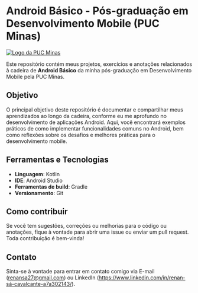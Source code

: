 # Android Básico - Pós-graduação em Desenvolvimento Mobile (PUC Minas)

[![Logo da PUC Minas](https://i.postimg.cc/mgJQ3tXG/imagem-2024-10-21-112506761.png)](https://postimg.cc/Bj5L4Qfh)

Este repositório contém meus projetos, exercícios e anotações relacionados à cadeira de **Android Básico** da minha pós-graduação em Desenvolvimento Mobile pela PUC Minas.

## Objetivo

O principal objetivo deste repositório é documentar e compartilhar meus aprendizados ao longo da cadeira, conforme eu me aprofundo no desenvolvimento de aplicações Android. Aqui, você encontrará exemplos práticos de como implementar funcionalidades comuns no Android, bem como reflexões sobre os desafios e melhores práticas para o desenvolvimento mobile.

## Ferramentas e Tecnologias

- **Linguagem**: Kotlin
- **IDE**: Android Studio
- **Ferramentas de build**: Gradle
- **Versionamento**: Git

## Como contribuir

Se você tem sugestões, correções ou melhorias para o código ou anotações, fique à vontade para abrir uma issue ou enviar um pull request. Toda contribuição é bem-vinda!

## Contato

Sinta-se à vontade para entrar em contato comigo via E-mail (<renansa27@gmail.com>) ou LinkedIn (<https://www.linkedin.com/in/renan-sá-cavalcante-a7a302143/>).
